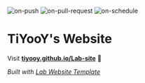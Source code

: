 
  ![on-push](../../actions/workflows/on-push.yaml/badge.svg)
  ![on-pull-request](../../actions/workflows/on-pull-request.yaml/badge.svg)
  ![on-schedule](../../actions/workflows/on-schedule.yaml/badge.svg)

  # TiYooY's Website

  Visit **[tiyooy.github.io/Lab-site](https://tiyooy.github.io/Lab-site)** 🚀

  _Built with [Lab Website Template](https://greene-lab.gitbook.io/lab-website-template-docs)_

